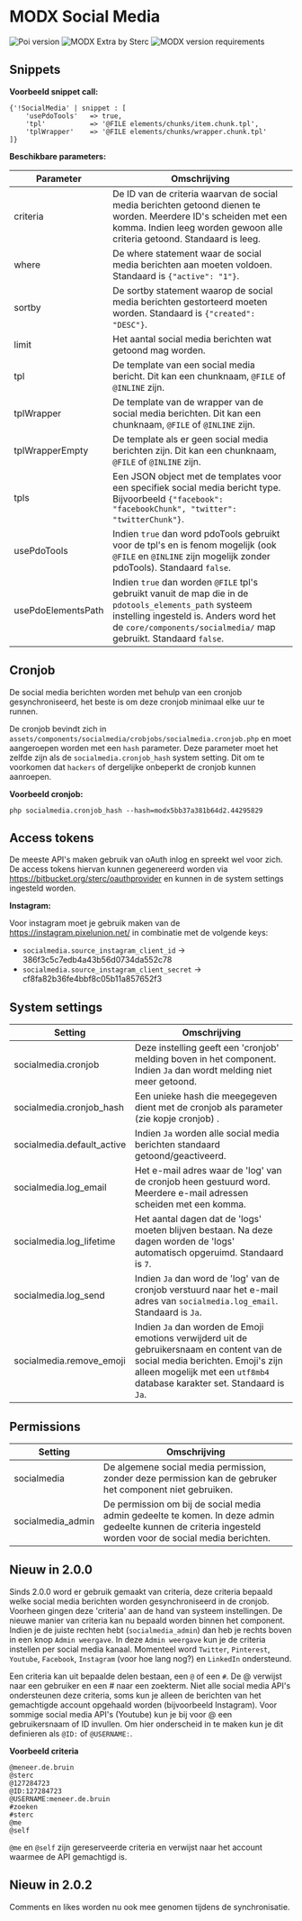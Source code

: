# MODX Social Media
![Poi version](https://img.shields.io/badge/version-2.0.2-red.svg) ![MODX Extra by Sterc](https://img.shields.io/badge/checked%20by-Oetzie-blue.svg) ![MODX version requirements](https://img.shields.io/badge/modx%20version%20requirement-2.4%2B-brightgreen.svg)

## Snippets

**Voorbeeld snippet call:**

```
{'!SocialMedia' | snippet : [
    'usePdoTools'   => true,
    'tpl'           => '@FILE elements/chunks/item.chunk.tpl',
    'tplWrapper'    => '@FILE elements/chunks/wrapper.chunk.tpl'
]}
```

**Beschikbare parameters:**

| Parameter                  | Omschrijving                                                                 |
|----------------------------|------------------------------------------------------------------------------|
| criteria                   | De ID van de criteria waarvan de social media berichten getoond dienen te worden. Meerdere ID's scheiden met een komma. Indien leeg worden gewoon alle criteria getoond. Standaard is leeg. |
| where                      | De where statement waar de social media berichten aan moeten voldoen. Standaard is `{"active": "1"}`. |
| sortby                     | De sortby statement waarop de social media berichten gestorteerd moeten worden. Standaard is `{"created": "DESC"}`. |
| limit                      | Het aantal social media berichten wat getoond mag worden. |
| tpl                        | De template van een social media bericht. Dit kan een chunknaam, `@FILE` of `@INLINE` zijn. |
| tplWrapper                 | De template van de wrapper van de social media berichten. Dit kan een chunknaam, `@FILE` of `@INLINE` zijn. |
| tplWrapperEmpty            | De template als er geen social media berichten zijn. Dit kan een chunknaam, `@FILE` of `@INLINE` zijn. |
| tpls                       | Een JSON object met de templates voor een specifiek social media bericht type. Bijvoorbeeld `{"facebook": "facebookChunk", "twitter": "twitterChunk"}`. |
| usePdoTools                | Indien `true` dan word pdoTools gebruikt voor de tpl's en is fenom mogelijk (ook `@FILE` en `@INLINE` zijn mogelijk zonder pdoTools). Standaard `false`. |
| usePdoElementsPath         | Indien `true` dan worden `@FILE` tpl's gebruikt vanuit de map die in de `pdotools_elements_path` systeem instelling ingesteld is. Anders word het de `core/components/socialmedia/` map gebruikt. Standaard `false`. |

## Cronjob

De social media berichten worden met behulp van een cronjob gesynchroniseerd, het beste is om deze cronjob minimaal elke uur te runnen.

De cronjob bevindt zich in `assets/components/socialmedia/crobjobs/socialmedia.cronjob.php` en moet aangeroepen worden met een `hash` parameter. Deze parameter moet het zelfde zijn als de `socialmedia.cronjob_hash` system setting. Dit om te voorkomen dat `hackers` of dergelijke onbeperkt de cronjob kunnen aanroepen.

**Voorbeeld cronjob:**

```
php socialmedia.cronjob_hash --hash=modx5bb37a381b64d2.44295829
```

## Access tokens

De meeste API's maken gebruik van oAuth inlog en spreekt wel voor zich. De access tokens hiervan kunnen gegenereerd worden via https://bitbucket.org/sterc/oauthprovider en kunnen in de system settings ingesteld worden.

**Instagram:**

Voor instagram moet je gebruik maken van de https://instagram.pixelunion.net/ in combinatie met de volgende keys:

- `socialmedia.source_instagram_client_id` -> 386f3c5c7edb4a43b56d0734da552c78
- `socialmedia.source_instagram_client_secret` -> cf8fa82b36fe4bbf8c05b11a857652f3

## System settings

| Setting                    | Omschrijving                                                                 |
|----------------------------|------------------------------------------------------------------------------|
| socialmedia.cronjob        | Deze instelling geeft een 'cronjob' melding boven in het component. Indien `Ja` dan wordt melding niet meer getoond. |
| socialmedia.cronjob_hash   | Een unieke hash die meegegeven dient met de cronjob als parameter (zie kopje cronjob) . |
| socialmedia.default_active | Indien `Ja` worden alle social media berichten standaard getoond/geactiveerd. |
| socialmedia.log_email      | Het e-mail adres waar de 'log' van de cronjob heen gestuurd word. Meerdere e-mail adressen scheiden met een komma. |
| socialmedia.log_lifetime   | Het aantal dagen dat de 'logs' moeten blijven bestaan. Na deze dagen worden de 'logs' automatisch opgeruimd. Standaard is `7`. |
| socialmedia.log_send       | Indien `Ja` dan word de 'log' van de cronjob verstuurd naar het e-mail adres van `socialmedia.log_email`. Standaard is `Ja`. |
| socialmedia.remove_emoji   | Indien `Ja` dan worden de Emoji emotions verwijderd uit de gebruikersnaam en content van de social media berichten. Emoji's zijn alleen mogelijk met een `utf8mb4` database karakter set. Standaard is `Ja`. |

## Permissions

| Setting                    | Omschrijving                                                                 |
|----------------------------|------------------------------------------------------------------------------|
| socialmedia                | De algemene social media permission, zonder deze permission kan de gebruker het component niet gebruiken. |
| socialmedia_admin          | De permission om bij de social media admin gedeelte te komen. In deze admin gedeelte kunnen de criteria ingesteld worden voor de social media berichten. |

## Nieuw in 2.0.0

Sinds 2.0.0 word er gebruik gemaakt van criteria, deze criteria bepaald welke social media berichten worden gesynchroniseerd in de cronjob. Voorheen gingen deze 'criteria' aan de hand van systeem instellingen. De nieuwe manier van criteria kan nu bepaald worden binnen het component. Indien je de juiste rechten hebt (`socialmedia_admin`) dan heb je rechts boven in een knop `Admin weergave`.
In deze `Admin weergave` kun je de criteria instellen per social media kanaal. Momenteel word `Twitter`, `Pinterest`, `Youtube`, `Facebook`, `Instagram` (voor hoe lang nog?) en `LinkedIn` ondersteund.

Een criteria kan uit bepaalde delen bestaan, een `@` of een `#`. De @ verwijst naar een gebruiker en een # naar een zoekterm. Niet alle social media API's ondersteunen deze criteria, soms kun je alleen de berichten van het gemachtigde account opgehaald worden (bijvoorbeeld Instagram). Voor sommige social media API\'s (Youtube) kun je bij voor @ een gebruikersnaam of ID invullen. Om hier onderscheid in te maken kun je dit definieren als `@ID:` of `@USERNAME:`.

**Voorbeeld criteria**

```
@meneer.de.bruin
@sterc
@127284723
@ID:127284723
@USERNAME:meneer.de.bruin
#zoeken
#sterc
@me
@self
```

`@me` en `@self` zijn gereserveerde criteria en verwijst naar het account waarmee de API gemachtigd is.

## Nieuw in 2.0.2

Comments en likes worden nu ook mee genomen tijdens de synchronisatie.